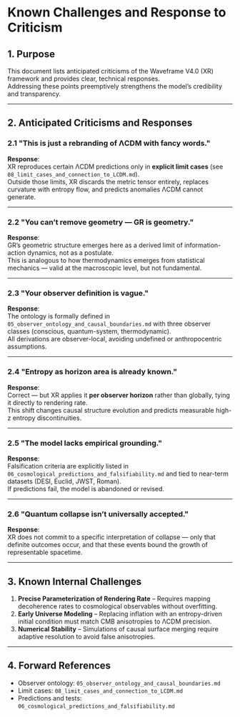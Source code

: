 # Known Challenges and Response to Criticism

## 1. Purpose
This document lists anticipated criticisms of the Waveframe V4.0 (XR) framework and provides clear, technical responses.  
Addressing these points preemptively strengthens the model’s credibility and transparency.

---

## 2. Anticipated Criticisms and Responses

### 2.1 "This is just a rebranding of ΛCDM with fancy words."
**Response**:  
XR reproduces certain ΛCDM predictions only in **explicit limit cases** (see `08_limit_cases_and_connection_to_LCDM.md`).  
Outside those limits, XR discards the metric tensor entirely, replaces curvature with entropy flow, and predicts anomalies ΛCDM cannot generate.

---

### 2.2 "You can’t remove geometry — GR is geometry."
**Response**:  
GR’s geometric structure emerges here as a derived limit of information-action dynamics, not as a postulate.  
This is analogous to how thermodynamics emerges from statistical mechanics — valid at the macroscopic level, but not fundamental.

---

### 2.3 "Your observer definition is vague."
**Response**:  
The ontology is formally defined in `05_observer_ontology_and_causal_boundaries.md` with three observer classes (conscious, quantum-system, thermodynamic).  
All derivations are observer-local, avoiding undefined or anthropocentric assumptions.

---

### 2.4 "Entropy as horizon area is already known."
**Response**:  
Correct — but XR applies it **per observer horizon** rather than globally, tying it directly to rendering rate.  
This shift changes causal structure evolution and predicts measurable high-z entropy discontinuities.

---

### 2.5 "The model lacks empirical grounding."
**Response**:  
Falsification criteria are explicitly listed in `06_cosmological_predictions_and_falsifiability.md` and tied to near-term datasets (DESI, Euclid, JWST, Roman).  
If predictions fail, the model is abandoned or revised.

---

### 2.6 "Quantum collapse isn’t universally accepted."
**Response**:  
XR does not commit to a specific interpretation of collapse — only that definite outcomes occur, and that these events bound the growth of representable spacetime.

---

## 3. Known Internal Challenges

1. **Precise Parameterization of Rendering Rate** – Requires mapping decoherence rates to cosmological observables without overfitting.  
2. **Early Universe Modeling** – Replacing inflation with an entropy-driven initial condition must match CMB anisotropies to ΛCDM precision.  
3. **Numerical Stability** – Simulations of causal surface merging require adaptive resolution to avoid false anisotropies.

---

## 4. Forward References
- Observer ontology: `05_observer_ontology_and_causal_boundaries.md`
- Limit cases: `08_limit_cases_and_connection_to_LCDM.md`
- Predictions and tests: `06_cosmological_predictions_and_falsifiability.md`
